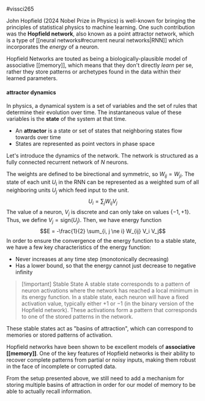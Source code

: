 #vissci265 

John Hopfield (2024 Nobel Prize in Physics) is well-known for bringing the principles of statistical physics to machine learning. One such contribution was the **Hopfield network**, also known as a point attractor network, which is a type of [[neural networks#recurrent neural networks|RNN]] which incorporates the *energy* of a neuron.

Hopfield Networks are touted as being a biologically-plausible model of associative [[memory]], which means that they don't directly *learn* per se, rather they store patterns or archetypes found in the data within their learned parameters. 
#### attractor dynamics
In physics, a dynamical system is a set of variables and the set of rules that determine their evolution over time. The instantaneous value of these variables is the **state** of the system at that time.
- An **attractor** is a state or set of states that neighboring states flow towards over time
- States are represented as point vectors in phase space

Let's introduce the dynamics of the network. The network is structured as a fully connected recurrent network of $N$ neurons.

The weights are defined to be birectional and symmetric, so $W_{ij} = W_{ji}$. The state of each unit $U_i$ in the RNN can be represented as a weighted sum of all neighboring units $U_j$ which feed input to the unit.
$$U_i = \sum_j W_{ij} V_j$$
The value of a neuron, $V_j$ is discrete and can only take on values $\{ -1, +1\}$. Thus, we define $V_j = \text{sign}(U_j)$. Then, we have energy function
$$E = -\frac{1}{2} \sum_{i, j \ne i} W_{ij} V_i V_j$$
In order to ensure the convergence of the energy function to a stable state, we have a few key characteristics of the energy function:
- Never increases at any time step (monotonically decreasing)
- Has a lower bound, so that the energy cannot just decrease to negative infinity

>[!important] Stable State
>A stable state corresponds to a pattern of neuron activations where the network has reached a local minimum in its energy function. In a stable state, each neuron will have a fixed activation value, typically either $+1$ or $-1$ (in the binary version of the Hopfield network). These activations form a pattern that corresponds to one of the stored patterns in the network.

These stable states act as "basins of attraction", which can correspond to memories or stored patterns of activation.  

Hopfield networks have been shown to be excellent models of **associative [[memory]]**. One of the key features of Hopfield networks is their ability to recover complete patterns from partial or noisy inputs, making them robust in the face of incomplete or corrupted data.

From the setup presented above, we still need to add a mechanism for storing multiple basins of attraction in order for our model of memory to be able to actually recall information.
